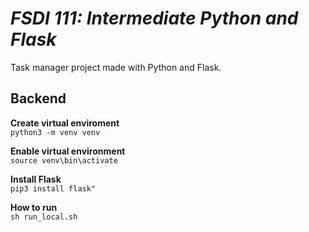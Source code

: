 # _FSDI 111: Intermediate Python and Flask_

Task manager project made with Python and Flask.

## Backend
**Create virtual enviroment** \
`python3 -m venv venv`

**Enable virtual environment** \
`source venv\bin\activate`

**Install Flask** \
`pip3 install flask"`

**How to run** \
`sh run_local.sh`